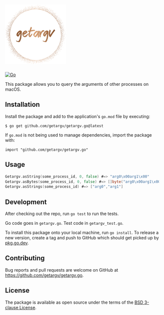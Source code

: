 <h1><img src="logo.svg" width="200" alt="getargv"></h1>

[![Go](https://github.com/getargv/getargv.go/actions/workflows/go.yml/badge.svg)](https://github.com/getargv/getargv.go/actions/workflows/go.yml)

This package allows you to query the arguments of other processes on macOS.

## Installation

Install the package and add to the application's `go.mod` file by executing:

    $ go get github.com/getargv/getargv.go@latest

If `go.mod` is not being used to manage dependencies, import the package with:

    import "github.com/getargv/getargv.go"

## Usage

```go
Getargv.asString(some_process_id, 0, false) #=> "arg0\x00arg1\x00"
Getargv.asBytes(some_process_id, 0, false) #=> []byte("arg0\x00arg1\x00")
Getargv.asStrings(some_process_id) #=> ["arg0","arg1"]
```

## Development

After checking out the repo, run `go test` to run the tests.

Go code goes in `getargv.go`. Test code in `getargv_test.go`.

To install this package onto your local machine, run `go install`. To release a new version, create a tag and push to GitHub which should get picked up by [pkg.go.dev](https://pkg.go.dev/).

## Contributing

Bug reports and pull requests are welcome on GitHub at https://github.com/getargv/getargv.go.

## License

The package is available as open source under the terms of the [BSD 3-clause License](https://opensource.org/licenses/BSD-3-Clause).
